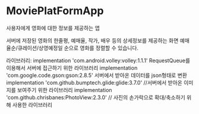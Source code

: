 # MoviePlatFormApp

사용자에게 영화에 대한 정보를 제공하는 앱

서버에 저장된 영화의 한줄평, 예매율, 작가, 배우 등의 상세정보를 제공하는 화면
예매율순/큐레이션/상영예정일 순으로 영화를 정렬할 수 있습니다.

라이브러리:
implementation 'com.android.volley:volley:1.1.1' RequestQueue를 이용해서 서버에 접근하기 위한 라이브러리
implementation 'com.google.code.gson:gson:2.8.5' 서버에서 받아온 데이터를 json형태로 변환
implementation 'com.github.bumptech.glide:glide:3.7.0' //서버에서 받아온 이미지를 보여주기 위한 라이브러리
implementation 'com.github.chrisbanes:PhotoView:2.3.0' // 사진의 손가락으로 확대/축소하기 위해 사용한 라이브러리
